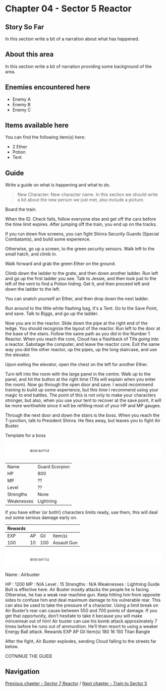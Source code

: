 #  Chapter 04 - Sector 5 Reactor


## Story So Far

In this section write a bit of a narration about what has happened.

## About this area

In this section write a bit of narration providing some background of the area.

## Enemies encountered here

- Enemy A
- Enemy B
- Enemy C

## Items available here

You can find the following item(s) here:

- 2 Ether
- Potion
- Tent

## Guide

Write a guide on what is happening and what to do.

>
> New Character: New character name. 
> In this section we should write a bit about the new person we just met, also include a picture.
>


Board the train. 



When the ID. Check fails, follow everyone else and get off the cars before the time limit expires. After jumping off the train, you end up on the tracks.



If you run down five screens, you can fight Shinra Security Guards (Special Combatants), and build some experience. 





Otherwise, go up a screen, to the green security sensors. Walk left to the small hatch, and climb in.

  
Walk forward and grab the green Ether on the ground. 


Climb down the ladder to the grate, and then down another ladder. Run left and go up the first ladder you see. Talk to Jessie, and then look just to the left of the vent to find a Potion hiding.  Get it, and then proceed left and down the ladder to the left.

 
 
You can snatch yourself an Ether, and then drop down the next ladder. 

Run around to the little white flashing bag, it's a Tent. Go to the Save Point, and save. Talk to Biggs, and go up the ladder.


  
 


Now you are in the reactor. Slide down the pipe at the right end of the ledge. You should recognize the layout of the reactor. Run left to the door at the base of the stairs. Follow the same path as you did in the Number 1 Reactor. When you reach the core, Cloud has a flashback of Tifa going into a reactor. Sabotage the computer, and leave the reactor core. Exit the same way you did the other reactor, up the pipes, up the long staircase, and use the elevator.



Upon exiting the elevator, open the chest on the left for another Ether. 



Turn left into the room with the large panel in the centre. Walk up to the panel, and hit the button at the right time (Tifa will explain when you enter the room). Now go through the open door and save. I would recommend training to build up some experience, but this time I recommend using your magic to end battles. The point of this is not only to make your characters stronger, but also, when you use your tent to recover at the save point, it will be more worthwhile since it will be refilling most of your HP and MP gauges.

Through the next door and down the stairs is the boss. When you reach the T-junction, talk to President Shinra. He flies away, but leaves you to fight Air Buster. 

Template for a boss

![Alt Text To Be Populated](../general-assets/boss-banner.png) 

|   |   |
|---|---|
| Name  | Guard Scorpion  |
| HP  | 800  |
| MP  | ??  |
| Level  | ??  |
| Strengths  | None  |
| Weaknesses  | Lightning  |

If you have either (or both!) characters limits ready, use them, this will deal out some serious damage early on.




| Rewards  |   |   |   |
|---|---|---|---|
| EXP  | AP  | Gil  | Item(s)  |
| 100  | 10  | 100  | Assault Gun  |

![Alt Text To Be Populated](../general-assets/boss-banner.png) 





Name :
Airbuster

HP :
1200
MP : 
N/A
Level :
15
Strengths :
N/A
Weaknesses : 
Lightning
Guide
Bolt is effective here. Air Buster mostly attacks the people he is facing. Otherwise, he has a weak rear machine gun. Keep hitting him from opposite sides to confuse him and deal maximum damage to his vulnerable rear. This can also be used to take the pressure of a character. Using a limit break on Air Buster’s rear can cause between 550 and 700 points of damage. If you get that opportunity, don’t hesitate to take it because you will make mincemeat out of him! Air buster can use his bomb attack approximately 7 times before he runs out of ammunition. He’ll then resort to using a weaker Energy Ball attack.
Rewards
EXP
AP
Gil
Item(s)
180
16
150
Titan Bangle



After the fight, Air Buster explodes, sending Cloud falling to the streets far below. 



COTNINUE THE GUIDE


## Navigation
[Previous chapter - Sector 7 Reactor](/chapter-03-sector-7-slums.md) / [Next chapter - Train to Sector 5](/chapter-05.md)


